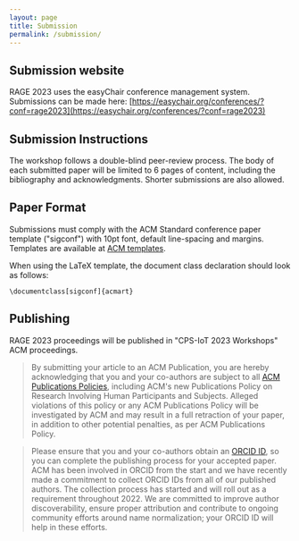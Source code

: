 ```yaml
---
layout: page
title: Submission
permalink: /submission/
---
```

## Submission website

RAGE 2023 uses the easyChair conference management system. Submissions can be made here: [https://easychair.org/conferences/?conf=rage2023](https://easychair.org/conferences/?conf=rage2023)
## Submission Instructions

The workshop follows a double-blind peer-review process. The body of each submitted paper will be limited to 6 pages of content, including the bibliography and acknowledgments. Shorter submissions are also allowed. 

## Paper Format

Submissions must comply with the ACM Standard conference paper template ("sigconf") with 10pt font, default line-spacing and margins.
Templates are available at [ACM templates](https://www.acm.org/publications/proceedings-template). 

When using the LaTeX template, the document class declaration should look as follows:

```\documentclass[sigconf]{acmart}```

## Publishing

RAGE 2023 proceedings will be published in "CPS-IoT 2023 Workshops" ACM proceedings.

> By submitting your article to an ACM Publication, you are hereby acknowledging that you and your co-authors are subject to all [ACM Publications Policies](https://www.acm.org/publications/policies), including ACM's new Publications Policy on Research Involving Human Participants and Subjects. Alleged violations of this policy or any ACM Publications Policy will be investigated by ACM and may result in a full retraction of your paper, in addition to other potential penalties, as per ACM Publications Policy.

> Please ensure that you and your co-authors obtain an [ORCID ID](https://orcid.org/register), so you can complete the publishing process for your accepted paper. ACM has been involved in ORCID from the start and we have recently made a commitment to collect ORCID IDs from all of our published authors. The collection process has started and will roll out as a requirement throughout 2022. We are committed to improve author discoverability, ensure proper attribution and contribute to ongoing community efforts around name normalization; your ORCID ID will help in these efforts.
